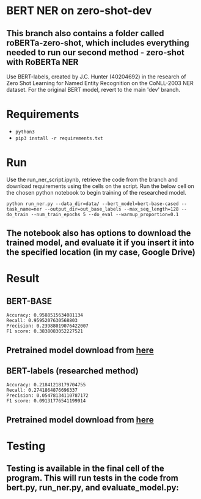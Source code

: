 # BERT NER on zero-shot-dev
## **This branch also contains a folder called roBERTa-zero-shot, which includes everything needed to run our second method - zero-shot with RoBERTa NER**

Use BERT-labels, created by J.C. Hunter (40204692) in the research of Zero Shot Learning for Named Entity Recognition on the CoNLL-2003 NER dataset.
For the original BERT model, revert to the main 'dev' branch.



# Requirements

-  `python3`
- `pip3 install -r requirements.txt`

# Run

Use the run_ner_script.ipynb, retrieve the code from the branch and download requirements using the cells on the script.
Run the below cell on the chosen python notebook to begin training of the researched model.

`python run_ner.py --data_dir=data/ --bert_model=bert-base-cased --task_name=ner --output_dir=out_base_labels --max_seq_length=128 --do_train --num_train_epochs 5 --do_eval --warmup_proportion=0.1`

## The notebook also has options to download the trained model, and evaluate it if you insert it into the specified location (in my case, Google Drive)

# Result

## BERT-BASE
```
Accuracy: 0.9588515634081134
Recall: 0.9595207630568803
Precision: 0.23988019076422007
F1 score: 0.3838083052227521
```

## Pretrained model download from [here](https://1drv.ms/u/s!Auc3VRul9wo5hghurzE47bTRyUeR?e=08seO3)

## BERT-labels (researched method)
```
Accuracy: 0.21841218179704755
Recall: 0.2741864876696337
Precision: 0.05478134110787172
F1 score: 0.09131776541199914
```

## Pretrained model download from [here](https://drive.google.com/file/d/1NlxY6Bp4XHO02NChnsyX4FshrvpHTWrV/view?usp=sharing)

# Testing
## Testing is available in the final cell of the program. This will run tests in the code from bert.py, run_ner.py, and evaluate_model.py:
